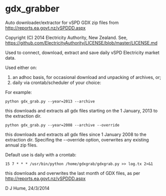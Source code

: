 gdx_grabber
===========

Auto downloader/extractor for  vSPD GDX zip files from
http://reports.ea.govt.nz/vSPDDD.aspx

Copyright (C) 2014 Electricity Authority, New Zealand.
See, https://github.com/ElectricityAuthority/LICENSE/blob/master/LICENSE.md

Used to connect, download, extract and save daily vSPD Electricity market data.

Used either on:
  1. an adhoc basis, for occasional download and unpacking of archives, or;
  2. daily via crontab/scheduler of your choice:

For example:

    python gdx_grab.py --year=2013 --archive

this downloads and extracts all gdx files starting on the 1 January, 2013 to
the extraction dir.

    python gdx_grab.py --year=2008 --archive --override
this downloads and extracts all gdx files since 1 January 2008 to the extraction
dir.  Specifing the --override option, overwrites any existing annual zip files. 

Default use is daily with a crontab:

    15 7 * * * /usr/bin/python /home/gdxgrab/gdxgrab.py >> log.tx 2>&1
this downloads and overwrites the last month of GDX files, as per
http://reports.ea.govt.nz/vSPDDD.aspx

D J Hume, 24/3/2014
